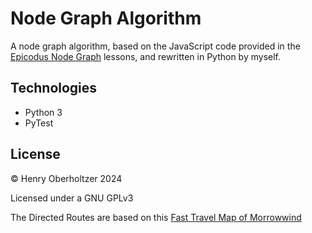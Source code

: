 # Node Graph Algorithm

A node graph algorithm, based on the JavaScript code provided in the [Epicodus Node Graph](https://github.com/epicodus-curriculum/capstone/tree/main) lessons, and rewritten in Python by myself.

## Technologies

- Python 3
- PyTest

## License

© Henry Oberholtzer 2024

Licensed under a GNU GPLv3

The Directed Routes are based on this [Fast Travel Map of Morrowwind](https://images.uesp.net/c/c5/MW-map-Travel_Routes.png)

